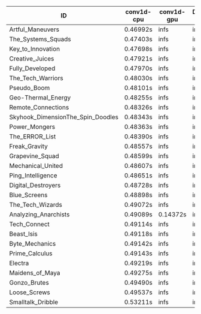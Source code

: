 |ID|conv1d-cpu|conv1d-gpu|DWSPConv2D-gpu|gemm-gpu|avg|
|-|-|-|-|-|-|
|Artful_Maneuvers|0.46992s|infs|infs|4.60244s|infs|
|The_Systems_Squads|0.47403s|infs|infs|4.55414s|infs|
|Key_to_Innovation|0.47698s|infs|infs|4.51298s|infs|
|Creative_Juices|0.47921s|infs|infs|4.57123s|infs|
|Fully_Developed|0.47970s|infs|infs|4.57643s|infs|
|The_Tech_Warriors|0.48030s|infs|infs|4.68113s|infs|
|Pseudo_Boom|0.48101s|infs|infs|4.51426s|infs|
|Geo-Thermal_Energy|0.48255s|infs|infs|4.64709s|infs|
|Remote_Connections|0.48326s|infs|infs|4.57973s|infs|
|Skyhook_DimensionThe_Spin_Doodles|0.48343s|infs|infs|4.59632s|infs|
|Power_Mongers|0.48363s|infs|infs|4.58255s|infs|
|The_ERROR_List|0.48390s|infs|infs|4.63001s|infs|
|Freak_Gravity|0.48557s|infs|infs|4.58357s|infs|
|Grapevine_Squad|0.48599s|infs|infs|4.59283s|infs|
|Mechanical_United|0.48607s|infs|infs|4.54308s|infs|
|Ping_Intelligence|0.48651s|infs|infs|4.56310s|infs|
|Digital_Destroyers|0.48728s|infs|infs|4.54311s|infs|
|Blue_Screens|0.48898s|infs|infs|4.60540s|infs|
|The_Tech_Wizards|0.49072s|infs|infs|4.59161s|infs|
|Analyzing_Anarchists|0.49089s|0.14372s|infs|4.66458s|infs|
|Tech_Connect|0.49114s|infs|infs|19.20187s|infs|
|Beast_Isis|0.49118s|infs|infs|4.60548s|infs|
|Byte_Mechanics|0.49142s|infs|infs|4.64540s|infs|
|Prime_Calculus|0.49143s|infs|infs|4.61122s|infs|
|Electra|0.49219s|infs|infs|4.63185s|infs|
|Maidens_of_Maya|0.49275s|infs|infs|4.57399s|infs|
|Gonzo_Brutes|0.49490s|infs|infs|19.66755s|infs|
|Loose_Screws|0.49537s|infs|infs|4.75595s|infs|
|Smalltalk_Dribble|0.53211s|infs|infs|4.54028s|infs|
